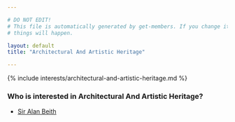 ```yaml
---

# DO NOT EDIT!
# This file is automatically generated by get-members. If you change it, bad
# things will happen.

layout: default
title: "Architectural And Artistic Heritage"

---
```


{% include interests/architectural-and-artistic-heritage.md %}

### Who is interested in Architectural And Artistic Heritage?


* [Sir Alan Beith](members/sir-alan-beith.html)

